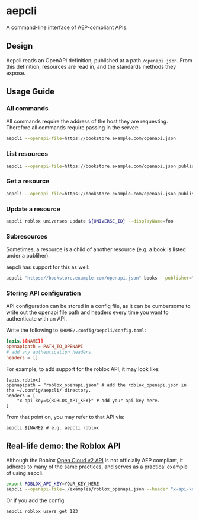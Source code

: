 # aepcli
A command-line interface of AEP-compliant APIs.

## Design

Aepcli reads an OpenAPI definition, published at a path `/openapi.json`. From
this definition, resources are read in, and the standards methods they expose.

## Usage Guide

### All commands

All commands require the address of the host they are requesting. Therefore all
commands require passing in the server:

```bash
aepcli --openapi-file=https://bookstore.example.com/openapi.json
```

### List resources

```bash
aepcli --openapi-file=https://bookstore.example.com/openapi.json publishers list
```

### Get a resource

```bash
aepcli --openapi-file=https://bookstore.example.com/openapi.json publishers get peter-pan
```

### Update a resource

```bash
aepcli roblox universes update ${UNIVERSE_ID} --displayName=foo
```

### Subresources

Sometimes, a resource is a child of another resource (e.g. a book is listed under a publiher).

aepcli has support for this as well:

```bash
aepcli "https://bookstore.example.com/openapi.json" books --publisher="orderly-home" get peter-pan
```

### Storing API configuration

API configuration can be stored in a config file, as it can be cumbersome to write
out the openapi file path and headers every time you want to authenticate with
an API.

Write the following to `$HOME/.config/aepcli/config.toml`:

```toml
[apis.${NAME}]
openapipath = PATH_TO_OPENAPI
# add any authentication headers.
headers = []
```

For example, to add support for the roblox API, it may look like:

```
[apis.roblox]
openapipath = "roblox_openapi.json" # add the roblox_openapi.json in the ~/.config/aepcli/ directory.
headers = [
    "x-api-key=${ROBLOX_API_KEY}" # add your api key here.
]
```

From that point on, you may refer to that API via:

```
aepcli ${NAME} # e.g. aepcli roblox
```

## Real-life demo: the Roblox API

Although the Roblox [Open Cloud v2
API](https://create.roblox.com/docs/cloud/reference) is not officially AEP
compliant, it adheres to many of the same practices, and serves as a practical
example of using aepcli.



```bash
export ROBLOX_API_KEY=YOUR_KEY_HERE
aepcli --openapi-file=./examples/roblox_openapi.json --header "x-api-key: ${ROBLOX_API_KEY}" users get 123
```

Or if you add the config:

```bash
aepcli roblox users get 123
```


